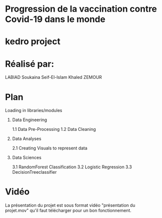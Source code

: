 # Progression de la vaccination contre Covid-19 dans le monde
# kedro project 

# Réalisé par: 
LABIAD Soukaina
Seif-El-Islam Khaled ZEMOUR

# Plan
Loading in libraries/modules
1. Data Engineering

   1.1 Data Pre-Processing
   1.2 Data Cleaning

2. Data Analyses

   2.1 Creating Visuals to represent data

3. Data Sciences

   3.1 RandomForest Classification
   3.2 Logistic Regression
   3.3 DecisionTreeclassifier

# Vidéo
La présentation du projet est sous format vidéo "présentation du projet.mov" qu'il faut télécharger pour un bon fonctionnement.
